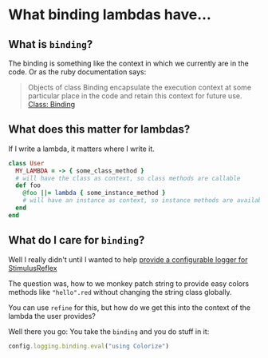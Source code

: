 # What binding lambdas have…

## What is `binding`?

The binding is something like the context in which we currently are in the code. Or as the ruby documentation says:
> Objects of class Binding encapsulate the execution context at some particular place in the code and retain this context for future use.
[Class: Binding](https://ruby-doc.org/core-2.7.2/Binding.html)

## What does this matter for lambdas?

If I write a lambda, it matters where I write it.

```ruby
class User
  MY_LAMBDA = -> { some_class_method } 
  # will have the class as context, so class methods are callable
  def foo
    @foo ||= lambda { some_instance_method } 
    # will have an instance as context, so instance methods are available
  end
end
```

## What do I care for `binding`?

Well I really didn't until I wanted to help 
[provide a configurable logger for StimulusReflex](https://github.com/hopsoft/stimulus_reflex/pull/337)

The question was, how to we monkey patch string to provide easy colors methods like `"hello".red`
without changing the string class globally.

You can use `refine` for this, but how do we get this into the context of the lambda the user provides?

Well there you go: You take the `binding` and you do stuff in it:
```ruby
config.logging.binding.eval("using Colorize")
